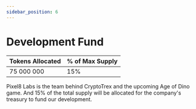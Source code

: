 ```yaml
---
sidebar_position: 6
---
```


# Development Fund


| Tokens Allocated      | % of Max Supply |
| ----------- | ----------- |
| 75 000 000      | 15%       |

Pixel8 Labs is the team behind CryptoTrex and the upcoming Age of Dino game. And 15% of the total supply will be allocated for the company's treasury to fund our development.